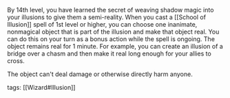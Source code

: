 By 14th level, you have learned the secret of weaving shadow magic into your illusions to give them a semi-reality. When you cast a [[School of Illusion]] spell of 1st level or higher, you can choose one inanimate, nonmagical object that is part of the illusion and make that object real. You can do this on your turn as a bonus action while the spell is ongoing. The object remains real for 1 minute. For example, you can create an illusion of a bridge over a chasm and then make it real long enough for your allies to cross.

The object can't deal damage or otherwise directly harm anyone.

tags: [[Wizard#Illusion]]